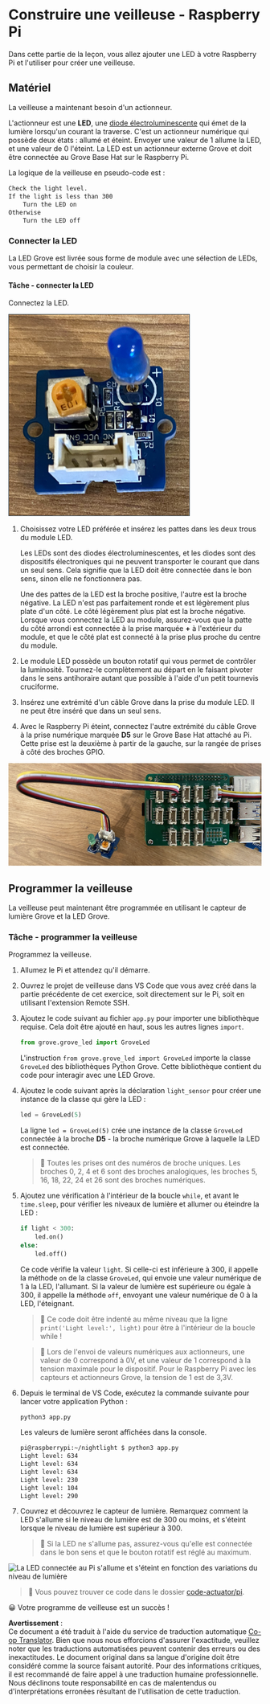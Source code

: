 <!--
CO_OP_TRANSLATOR_METADATA:
{
  "original_hash": "4db8a3879a53490513571df2f6cf7641",
  "translation_date": "2025-08-24T23:20:38+00:00",
  "source_file": "1-getting-started/lessons/3-sensors-and-actuators/pi-actuator.md",
  "language_code": "fr"
}
-->
# Construire une veilleuse - Raspberry Pi

Dans cette partie de la leçon, vous allez ajouter une LED à votre Raspberry Pi et l'utiliser pour créer une veilleuse.

## Matériel

La veilleuse a maintenant besoin d'un actionneur.

L'actionneur est une **LED**, une [diode électroluminescente](https://wikipedia.org/wiki/Diode_%C3%A9lectroluminescente) qui émet de la lumière lorsqu'un courant la traverse. C'est un actionneur numérique qui possède deux états : allumé et éteint. Envoyer une valeur de 1 allume la LED, et une valeur de 0 l'éteint. La LED est un actionneur externe Grove et doit être connectée au Grove Base Hat sur le Raspberry Pi.

La logique de la veilleuse en pseudo-code est :

```output
Check the light level.
If the light is less than 300
    Turn the LED on
Otherwise
    Turn the LED off
```

### Connecter la LED

La LED Grove est livrée sous forme de module avec une sélection de LEDs, vous permettant de choisir la couleur.

#### Tâche - connecter la LED

Connectez la LED.

![Une LED Grove](../../../../../translated_images/grove-led.6c853be93f473cf2c439cfc74bb1064732b22251a83cedf66e62f783f9cc1a79.fr.png)

1. Choisissez votre LED préférée et insérez les pattes dans les deux trous du module LED.

    Les LEDs sont des diodes électroluminescentes, et les diodes sont des dispositifs électroniques qui ne peuvent transporter le courant que dans un seul sens. Cela signifie que la LED doit être connectée dans le bon sens, sinon elle ne fonctionnera pas.

    Une des pattes de la LED est la broche positive, l'autre est la broche négative. La LED n'est pas parfaitement ronde et est légèrement plus plate d'un côté. Le côté légèrement plus plat est la broche négative. Lorsque vous connectez la LED au module, assurez-vous que la patte du côté arrondi est connectée à la prise marquée **+** à l'extérieur du module, et que le côté plat est connecté à la prise plus proche du centre du module.

1. Le module LED possède un bouton rotatif qui vous permet de contrôler la luminosité. Tournez-le complètement au départ en le faisant pivoter dans le sens antihoraire autant que possible à l'aide d'un petit tournevis cruciforme.

1. Insérez une extrémité d'un câble Grove dans la prise du module LED. Il ne peut être inséré que dans un seul sens.

1. Avec le Raspberry Pi éteint, connectez l'autre extrémité du câble Grove à la prise numérique marquée **D5** sur le Grove Base Hat attaché au Pi. Cette prise est la deuxième à partir de la gauche, sur la rangée de prises à côté des broches GPIO.

![La LED Grove connectée à la prise D5](../../../../../translated_images/pi-led.97f1d474981dc35d1c7996c7b17de355d3d0a6bc9606d79fa5f89df933415122.fr.png)

## Programmer la veilleuse

La veilleuse peut maintenant être programmée en utilisant le capteur de lumière Grove et la LED Grove.

### Tâche - programmer la veilleuse

Programmez la veilleuse.

1. Allumez le Pi et attendez qu'il démarre.

1. Ouvrez le projet de veilleuse dans VS Code que vous avez créé dans la partie précédente de cet exercice, soit directement sur le Pi, soit en utilisant l'extension Remote SSH.

1. Ajoutez le code suivant au fichier `app.py` pour importer une bibliothèque requise. Cela doit être ajouté en haut, sous les autres lignes `import`.

    ```python
    from grove.grove_led import GroveLed
    ```

    L'instruction `from grove.grove_led import GroveLed` importe la classe `GroveLed` des bibliothèques Python Grove. Cette bibliothèque contient du code pour interagir avec une LED Grove.

1. Ajoutez le code suivant après la déclaration `light_sensor` pour créer une instance de la classe qui gère la LED :

    ```python
    led = GroveLed(5)
    ```

    La ligne `led = GroveLed(5)` crée une instance de la classe `GroveLed` connectée à la broche **D5** - la broche numérique Grove à laquelle la LED est connectée.

    > 💁 Toutes les prises ont des numéros de broche uniques. Les broches 0, 2, 4 et 6 sont des broches analogiques, les broches 5, 16, 18, 22, 24 et 26 sont des broches numériques.

1. Ajoutez une vérification à l'intérieur de la boucle `while`, et avant le `time.sleep`, pour vérifier les niveaux de lumière et allumer ou éteindre la LED :

    ```python
    if light < 300:
        led.on()
    else:
        led.off()
    ```

    Ce code vérifie la valeur `light`. Si celle-ci est inférieure à 300, il appelle la méthode `on` de la classe `GroveLed`, qui envoie une valeur numérique de 1 à la LED, l'allumant. Si la valeur de lumière est supérieure ou égale à 300, il appelle la méthode `off`, envoyant une valeur numérique de 0 à la LED, l'éteignant.

    > 💁 Ce code doit être indenté au même niveau que la ligne `print('Light level:', light)` pour être à l'intérieur de la boucle while !

    > 💁 Lors de l'envoi de valeurs numériques aux actionneurs, une valeur de 0 correspond à 0V, et une valeur de 1 correspond à la tension maximale pour le dispositif. Pour le Raspberry Pi avec les capteurs et actionneurs Grove, la tension de 1 est de 3,3V.

1. Depuis le terminal de VS Code, exécutez la commande suivante pour lancer votre application Python :

    ```sh
    python3 app.py
    ```

    Les valeurs de lumière seront affichées dans la console.

    ```output
    pi@raspberrypi:~/nightlight $ python3 app.py 
    Light level: 634
    Light level: 634
    Light level: 634
    Light level: 230
    Light level: 104
    Light level: 290
    ```

1. Couvrez et découvrez le capteur de lumière. Remarquez comment la LED s'allume si le niveau de lumière est de 300 ou moins, et s'éteint lorsque le niveau de lumière est supérieur à 300.

    > 💁 Si la LED ne s'allume pas, assurez-vous qu'elle est connectée dans le bon sens et que le bouton rotatif est réglé au maximum.

![La LED connectée au Pi s'allume et s'éteint en fonction des variations du niveau de lumière](../../../../../images/pi-running-assignment-1-1.gif)

> 💁 Vous pouvez trouver ce code dans le dossier [code-actuator/pi](../../../../../1-getting-started/lessons/3-sensors-and-actuators/code-actuator/pi).

😀 Votre programme de veilleuse est un succès !

**Avertissement** :  
Ce document a été traduit à l'aide du service de traduction automatique [Co-op Translator](https://github.com/Azure/co-op-translator). Bien que nous nous efforcions d'assurer l'exactitude, veuillez noter que les traductions automatisées peuvent contenir des erreurs ou des inexactitudes. Le document original dans sa langue d'origine doit être considéré comme la source faisant autorité. Pour des informations critiques, il est recommandé de faire appel à une traduction humaine professionnelle. Nous déclinons toute responsabilité en cas de malentendus ou d'interprétations erronées résultant de l'utilisation de cette traduction.